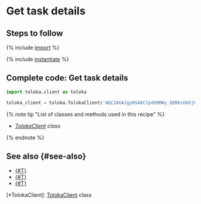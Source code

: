 # Get task details

## Steps to follow

{% include [import](../_includes/recipes/import.md) %}

{% include [instantiate](../_includes/recipes/instantiate.md) %}

## Complete code: Get task details

```python
import toloka.client as toloka

toloka_client = toloka.TolokaClient('AQC2AGAJgyNSA8CtpdO9MWy_QEB6s6kDjHUoElE', 'PRODUCTION')

```

{% note tip "List of classes and methods used in this recipe" %}

- _[TolokaClient](../reference/toloka.client.TolokaClient.md) class_

{% endnote %}

## See also {#see-also}

- [{#T}](../../guide/concepts/overview.md)
- [{#T}](./learn-basics.md)
- [{#T}](./use-cases.md)

[*TolokaClient]: [TolokaClient](../reference/toloka.client.TolokaClient.md) class
